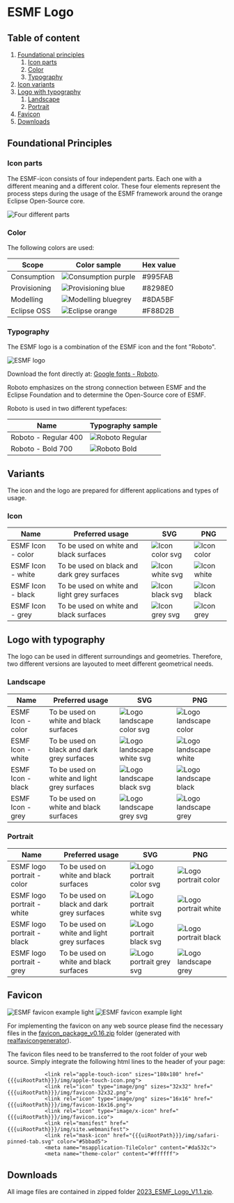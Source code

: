 # ESMF Logo

## Table of content
  
1. [Foundational principles](#foundational-principles)
    1. [Icon parts](#icon-parts)
    2. [Color](#color)
    3. [Typography](#typography)
2. [Icon variants](#variants)
3. [Logo with typography](#logo-with-typography)
   1. [Landscape](#landscape)
   2. [Portrait](#portrait)
4. [Favicon](#favicon)
5. [Downloads](#downloads)

## Foundational Principles

### Icon parts

The ESMF-icon consists of four independent parts. Each one with a different meaning and a different color. These four elements represent the process steps during the usage of the ESMF framework around the orange Eclipse Open-Source core.

![Four different parts](images/esmf_icon_description.png)

### Color

The following colors are used:

| Scope        | Color sample                                                    | Hex value |
|--------------|-----------------------------------------------------------------|-----------|
| Consumption  | ![Consumption purple](images/esmf_color_consumption_purple.png) | #995FAB   |
| Provisioning | ![Provisioning blue](images/esmf_color_provisioning_blue.png)   | #8298E0   |
| Modelling    | ![Modelling bluegrey](images/esmf_color_modelling_bluegrey.png) | #8DA5BF   |
| Eclipse OSS  | ![Eclipse orange](images/esmf_color_eclipse_orange.png)         | #F88D2B   |

### Typography

The ESMF logo is a combination of the ESMF icon and the font "Roboto".

![ESMF logo](images/esmf_logo_color_typography.png)

Download the font directly at: [Google fonts - Roboto](https://fonts.google.com/specimen/Roboto).

Roboto emphasizes on the strong connection between ESMF and the Eclipse Foundation 
and to determine the Open-Source core of ESMF. 

Roboto is used in two different typefaces:

| Name                 | Typography sample                                            |
|----------------------|--------------------------------------------------------------|
| Roboto - Regular 400 | ![Roboto Regular](images/esmf_typography_roboto_regular.png) |
| Roboto - Bold 700    | ![Roboto Bold](images/esmf_typography_roboto_bold.png)       |



## Variants

The icon and the logo are prepared for different applications and types of usage.

### Icon

| Name                                                            | Preferred usage                             | SVG                                              | PNG                                          |
|-----------------------------------------------------------------|---------------------------------------------|--------------------------------------------------|----------------------------------------------|
| ESMF Icon - color                                               | To be used on white and black surfaces      | ![Icon color svg](images/01_ESMF-Icon_Color.svg) | ![Icon color](images/01_ESMF-Icon_Color.png) |
| ESMF Icon - white   | To be used on black and dark grey surfaces  | ![Icon white svg](images/04_ESMF-Icon_White.svg) | ![Icon white](images/04_ESMF-Icon_White.png) |
| ESMF Icon - black                                               | To be used on white and light grey surfaces | ![Icon black svg](images/02_ESMF-Icon_Black.svg) | ![Icon black](images/02_ESMF-Icon_Black.png) |
| ESMF Icon - grey                                                | To be used on white and black surfaces      | ![Icon grey svg](images/03_ESMF-Icon_Grey.svg)   | ![Icon grey](images/03_ESMF-Icon_Grey.png)   |

## Logo with typography

The logo can be used in different surroundings and geometries. Therefore, two different versions are layouted to meet different geometrical needs.

### Landscape

| Name                                                            | Preferred usage                             | SVG                                                                            | PNG                                                                        |
|-----------------------------------------------------------------|---------------------------------------------|--------------------------------------------------------------------------------|----------------------------------------------------------------------------|
| ESMF Icon - color                                               | To be used on white and black surfaces      | ![Logo landscape color svg](images/05_ESMF-Composite_mark_Landscape_Color.svg) | ![Logo landscape color](images/05_ESMF-Composite_mark_Landscape_Color.png) |
| ESMF Icon - white | To be used on black and dark grey surfaces  | ![Logo landscape white svg](images/08_ESMF-Composite_mark_Landscape_White.svg) | ![Logo landscape white](images/08_ESMF-Composite_mark_Landscape_White.png) |
| ESMF Icon - black                                               | To be used on white and light grey surfaces | ![Logo landscape black svg](images/06_ESMF-Composite_mark_Landscape_Black.svg) | ![Logo landscape black](images/06_ESMF-Composite_mark_Landscape_Black.png) |
| ESMF Icon - grey                                                | To be used on white and black surfaces      | ![Logo landscape grey svg](images/07_ESMF-Composite_mark_Landscape_Grey.svg)   | ![Logo landscape grey](images/07_ESMF-Composite_mark_Landscape_Grey.png)   |

### Portrait

| Name                                                                     | Preferred usage                             | SVG                                                                          | PNG                                                                      |
|--------------------------------------------------------------------------|---------------------------------------------|------------------------------------------------------------------------------|--------------------------------------------------------------------------|
| ESMF logo portrait - color                                               | To be used on white and black surfaces      | ![Logo portrait color svg](images/09_ESMF-Composite_mark_Portrait_Color.svg) | ![Logo portrait color](images/09_ESMF-Composite_mark_Portrait_Color.png) |
| ESMF logo portrait - white | To be used on black and dark grey surfaces  | ![Logo portrait white svg](images/12_ESMF-Composite_mark_Portrait_White.svg) | ![Logo portrait white](images/12_ESMF-Composite_mark_Portrait_White.png) |
| ESMF logo portrait - black                                               | To be used on white and light grey surfaces | ![Logo portrait black svg](images/10_ESMF-Composite_mark_Portrait_Black.svg) | ![Logo portrait black](images/10_ESMF-Composite_mark_Portrait_Black.png) |
| ESMF logo portrait - grey                                                | To be used on white and black surfaces      | ![Logo portrait grey svg](images/11_ESMF-Composite_mark_Portrait_Grey.svg)   | ![Logo landscape grey](images/11_ESMF-Composite_mark_Portrait_Grey.png)  |

## Favicon
 
![ESMF favicon example light](images/esmf_favicon_example.png)
![ESMF favicon example light](images/esmf_favicon_example_black.png)

For implementing the favicon on any web source please find the necessary files in the [favicon_package_v0.16.zip](favicon_package_v0.16.zip "download") folder (generated with [realfavicongenerator](https://realfavicongenerator.net/)).

The favicon files need to be transferred to the root folder of your web source. 
Simply integrate the following html lines to the header of your page:

                <link rel="apple-touch-icon" sizes="180x180" href="{{{uiRootPath}}}/img/apple-touch-icon.png">
                <link rel="icon" type="image/png" sizes="32x32" href="{{{uiRootPath}}}/img/favicon-32x32.png">
                <link rel="icon" type="image/png" sizes="16x16" href="{{{uiRootPath}}}/img/favicon-16x16.png">
                <link rel="icon" type="image/x-icon" href="{{{uiRootPath}}}/img/favicon.ico">
                <link rel="manifest" href="{{{uiRootPath}}}/img/site.webmanifest">
                <link rel="mask-icon" href="{{{uiRootPath}}}/img/safari-pinned-tab.svg" color="#5bbad5">
                <meta name="msapplication-TileColor" content="#da532c">
                <meta name="theme-color" content="#ffffff">

## Downloads

All image files are contained in zipped folder [2023_ESMF_Logo_V1.1.zip](2023_ESMF_Logo_V1.1.zip "download").
